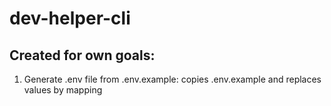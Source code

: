 # dev-helper-cli

## Created for own goals:
1. Generate .env file from .env.example: copies .env.example and replaces values by mapping
